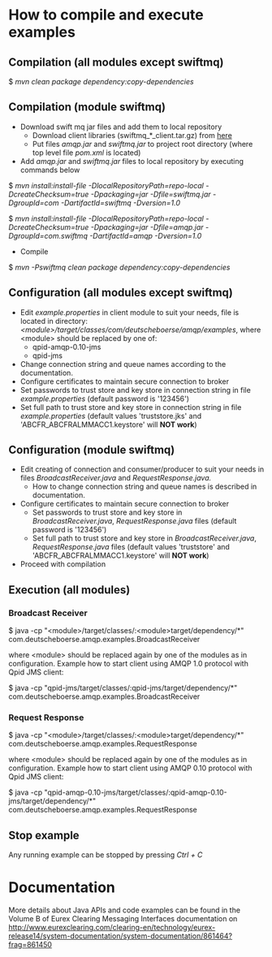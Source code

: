 # How to compile and execute examples


## Compilation (all modules except swiftmq)

 $ _mvn clean package dependency:copy-dependencies_

## Compilation (module swiftmq)

 * Download swift mq jar files and add them to local repository
     * Download client libraries (swiftmq_*_client.tar.gz) from [here](http://www.swiftmq.com/downloads/index.html)
     * Put files _amqp.jar_ and _swiftmq.jar_ to project root directory (where top level file _pom.xml_ is located)
 * Add _amqp.jar_ and _swiftmq.jar_ files to local repository by executing commands below

 $ _mvn install:install-file -DlocalRepositoryPath=repo-local -DcreateChecksum=true -Dpackaging=jar -Dfile=swiftmq.jar -DgroupId=com -DartifactId=swiftmq -Dversion=1.0_

 $ _mvn install:install-file -DlocalRepositoryPath=repo-local -DcreateChecksum=true -Dpackaging=jar -Dfile=amqp.jar -DgroupId=com.swiftmq -DartifactId=amqp -Dversion=1.0_

 * Compile

 $ _mvn -Pswiftmq clean package dependency:copy-dependencies_

## Configuration (all modules except swiftmq)
 * Edit _example.properties_ in client module to suit your needs, file is located in directory: _\<module\>/target/classes/com/deutscheboerse/amqp/examples_, where \<module\> should be replaced by one of:
     * qpid-amqp-0.10-jms
     * qpid-jms
 * Change connection string and queue names according to the documentation.
 * Configure certificates to maintain secure connection to broker
  * Set passwords to trust store and key store in connection string in file _example.properties_ (default password is '123456')
  * Set full path to trust store and key store in connection string in file _example.properties_ (default values 'truststore.jks' and 'ABCFR_ABCFRALMMACC1.keystore' will **NOT work**)

## Configuration (module swiftmq)
 * Edit creating of connection and consumer/producer to suit your needs in files _BroadcastReceiver.java_ and _RequestResponse.java._
     * How to change connection string and queue names is described in documentation.
 * Configure certificates to maintain secure connection to broker
     * Set passwords to trust store and key store in _BroadcastReceiver.java_, _RequestResponse.java_ files (default password is '123456')
     * Set full path to trust store and key store in _BroadcastReceiver.java_, _RequestResponse.java_ files (default values 'truststore' and 'ABCFR_ABCFRALMMACC1.keystore' will **NOT work**)
 * Proceed with compilation

## Execution (all modules)

### Broadcast Receiver
  $ java -cp "\<module\>/target/classes/:\<module\>target/dependency/*" com.deutscheboerse.amqp.examples.BroadcastReceiver

where \<module\> should be replaced again by one of the modules as in configuration. Example how to start client using AMQP 1.0
protocol with Qpid JMS client:

  $ java -cp "qpid-jms/target/classes/:qpid-jms/target/dependency/*" com.deutscheboerse.amqp.examples.BroadcastReceiver


### Request Response

  $ java -cp "\<module\>/target/classes/:\<module\>target/dependency/*" com.deutscheboerse.amqp.examples.RequestResponse

where \<module\> should be replaced again by one of the modules as in configuration. Example how to start client using AMQP 0.10
protocol with Qpid JMS client:

  $ java -cp "qpid-amqp-0.10-jms/target/classes/:qpid-amqp-0.10-jms/target/dependency/*" com.deutscheboerse.amqp.examples.RequestResponse

## Stop example

Any running example can be stopped by pressing _Ctrl + C_

# Documentation

More details about Java APIs and code examples can be found in the Volume B of Eurex Clearing Messaging Interfaces documentation on http://www.eurexclearing.com/clearing-en/technology/eurex-release14/system-documentation/system-documentation/861464?frag=861450
